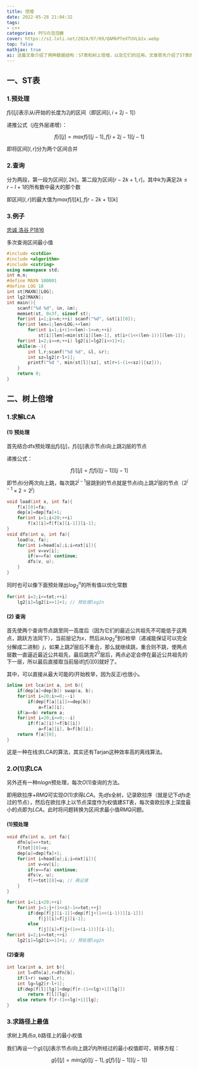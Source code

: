 ```yaml
---
title: 倍增
date: 2022-05-28 21:04:32
tags:
- c++
categories: PFSの泡泡糖
cover: https://s2.loli.net/2024/07/09/QAMkPfeXTUVLb1v.webp
top: false
mathjax: true
ai: 这篇文章介绍了两种数据结构：ST表和树上倍增，以及它们的应用。文章首先介绍了ST表的预处理和查询方法，以及如何用ST表解决区间最值问题。然后介绍了树上倍增的预处理和查询方法，以及如何用树上倍增解决LCA问题和树上路径最值问题。文章通过代码示例，展示了这两种数据结构的实现和使用。文章的目的是帮助读者学习和掌握这两种数据结构的原理和技巧。
---
```

## 一、ST表

### 1.预处理

$f[i][j]$表示从i开始的长度为2j的区间（即区间$[i,i+2j−1]$）

递推公式（j在外层递增）：

$$
f[i][j]=max{f[i][j−1],f[i+2j−1][j−1]}
$$

即将区间$[l,r]$分为两个区间合并

### 2.查询

分为两段，第一段为区间$[l,2k]$，第二段为区间$[r−2k+1,r]$，其中$k$为满足$2k≤r−l+1$的所有数中最大的那个数

即区间$[l,r]$的最大值为$max{f[l][k],f[r−2k+1][k]}$

### 3.例子

[忠诚 洛谷 P1816](https://www.luogu.com.cn/problem/P1816)

多次查询区间最小值

```cpp
#include <cstdio>
#include <algorithm>
#include <cstring>
using namespace std;
int m,n;
#define MAXN 100001
#define LOG 18
int st[MAXN][LOG];
int lg2[MAXN];
int main(){
    scanf("%d %d", &n, &m);
    memset(st, 0x3f, sizeof st);
    for(int i=1;i<=n;++i) scanf("%d", &st[i][0]);
    for(int len=1;len<LOG;++len)
        for(int i=1;i+(1<<len)-1<=n;++i)
            st[i][len]=min(st[i][len-1], st[i+(1<<(len-1))][len-1]);
    for(int i=2;i<=n;++i) lg2[i]=lg2[i>>1]+1;
    while(m--){
        int l,r;scanf("%d %d", &l, &r);
        int sz=lg2[r-l+1];
        printf("%d ", min(st[l][sz], st[r+1-(1<<sz)][sz]));
    }
    return 0;
}


```

## 二、树上倍增

### 1.求解LCA

#### (1) 预处理

首先结合dfs预处理出$f[i][j]，f[i][j]$表示节点i向上跳2j层的节点

递推公式：

$$
f[i][j]=f[f[i][j−1]][j−1]
$$

即节点i分两次向上跳，每次跳$2^{j−1}$层跳到的节点就是节点$i$向上跳$2^j$层的节点$（2^{j−1}×2=2^j）$

```cpp
void load(int x, int fa){
    f[x][0]=fa;
    dep[x]=dep[fa]+1;
    for(int i=1;i<20;++i)
        f[x][i]=f[f[x][i-1]][i-1];
}
void dfs(int u, int fa){
    load(u, fa);
    for(int i=head[u];i;i=nxt[i]){
        int v=vv[i];
        if(v==fa) continue;
        dfs(v, u);
    }
}
```

同时也可以像下面预处理出$log^n_2$的所有值以优化常数

```cpp
for(int i=2;i<=tot;++i)
    lg2[i]=lg2[i>>1]+1; // 预处理log2n
```

#### (2) 查询

首先使两个查询节点跳至同一高度后（因为它们的最近公共祖先不可能低于这两点，跳跃方法同下），当前层记为$x$，然后从$log^x_2$到$0$枚举（递减能保证可以完全分解成二进制）$j$，如果上跳$2^j$层后不重合，那么就继续跳，重合则不跳，使两点层数一直逼近最近公共祖先，最后跳完$2^0$层后，两点必定会停在最近公共祖先的下一层，所以最后直接取当前层$i$的$f[i][0]$就好了。

其中，可以直接从最大可能的$i$开始枚举，因为反正$i$也很小。

```cpp
inline int lca(int a, int b){
    if(dep[a]<dep[b]) swap(a, b);
    for(int i=20;i>=0;--i)
        if(dep[f[a][i]]>=dep[b])
            a=f[a][i];
    if(a==b) return a;
    for(int i=20;i>=0;--i)
        if(f[a][i]!=f[b][i])
            a=f[a][i], b=f[b][i];
    return f[a][0];
}
```

这是一种在线求LCA的算法，其实还有Tarjan这种效率高的离线算法。

### 2.$O(1)$求LCA

另外还有一种$nlogn$预处理，每次$O(1)$查询的方法。

即用欧拉序$+RMQ$可实现$O(1)$求得$LCA$。先$dfs$全树，记录欧拉序（就是记下$dfs$走过的节点），然后在欧拉序上以节点深度作为权值建$ST$表，每次查欧拉序上深度最小的点即为$LCA$。此时将问题转换为区间求最小值$RMQ$问题。

#### (1)预处理

```cpp
void dfs(int u, int fa){
    dfn[u]=++tot;
    f[tot][0]=u;
    dep[u]=dep[fa]+1;
    for(int i=head[u];i;i=nxt[i]){
        int v=vv[i];
        if(v==fa) continue;
        dfs(v, u);
        f[++tot][0]=u; // 再记录
    }
}
```

```cpp
for(int i=1;i<20;++i)
    for(int j=1;j+(1<<i)-1<=tot;++j)
        if(dep[f[j][i-1]]<dep[f[j+(1<<(i-1))][i-1]])
            f[j][i]=f[j][i-1];
		else
            f[j][i]=f[j+(1<<(i-1))][i-1];
for(int i=2;i<=tot;++i)
    lg2[i]=lg2[i>>1]+1; // 预处理log2n
```

#### (2)查询

```cpp
int lca(int a, int b){
    int l=dfn[a],r=dfn[b];
    if(l>r) swap(l,r);
    int lg=lg2[r-l+1];
    if(dep[f[l][lg]]<dep[f[r-(1<<lg)+1][lg]])
        return f[l][lg];
    else return f[r-(1<<lg)+1][lg];
}
```

### 3.求路径上最值

求树上两点$a,b$路径上的最小权值

我们再设一个$g[i][j]$表示节点$i$向上跳$2^j$内所经过的最小权值即可，转移方程：

$$
g[i][j]=min(g[i][j−1],g[f[i][j−1]][j−1])
$$
